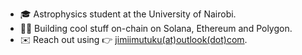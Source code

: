 - 🎓 Astrophysics student at the University of Nairobi.
- 👨‍💻 Building cool stuff on-chain on Solana, Ethereum and Polygon.
- ✉️ Reach out using 👉 [jimiimutuku(at)outlook(dot)com](mailto:jimiimutuku@outlook.com).
